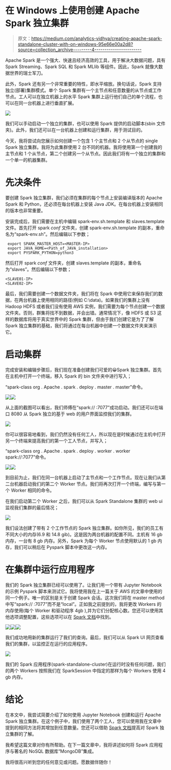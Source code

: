 # 在 Windows 上使用创建 Apache Spark 独立集群

> 原文：<https://medium.com/analytics-vidhya/creating-apache-spark-standalone-cluster-with-on-windows-95e66e00a2d8?source=collection_archive---------4----------------------->

Apache Spark 是一个强大、快速且经济高效的工具，用于解决大数据问题，具有 Spark Streaming、Spark SQL 和 Spark MLlib 等组件。因此，Spark 就像大数据世界的瑞士军刀。

此外，Spark 还有另一个非常重要的特性，即水平缩放。换句话说，Spark 支持独立(部署)集群模式。单个 Spark 集群有一个主节点和任意数量的从节点或工作节点。工人可以在独立机器上的水平 Spark 集群上运行他们自己的单个流程，也可以在同一台机器上进行垂直扩展。

![](img/faa06e6c6b907123164b713191c041dd.png)

我们可以手动启动一个独立的集群，也可以使用 Spark 提供的启动脚本(sbin 文件夹)。此外，我们还可以在一台机器上创建和运行集群，用于测试目的。

今天，我将尝试向您展示如何创建一个包含 1 个主节点和 2 个从节点的 single Spark 独立集群。我将为此集群使用 2 台不同的机器。我将使用第一个创建我的主节点和 1 个从节点，第二个创建另一个从节点。因此我们将有一个独立的集群和一个单一的机器集群。

# 先决条件

要创建 Spark 独立集群，我们必须在集群的每个节点上安装编译版本的 Apache Spark 和 Python，还必须在每台机器上安装 Java JDK。在每台机器上安装相同的版本也非常重要。

安装完成后，我们需要在主机中编辑 spark-env.sh.template 和 slaves.template 文件。首先打开 spark *conf* 文件夹，创建 spark-env.sh.template 的副本，重命名为“spark-env.sh”。然后编辑以下参数；

```
 export SPARK_MASTER_HOST=<MASTER-IP>
 export JAVA_HOME=<Path_of_JAVA_installation>
 export PYSPARK_PYTHON=python3
```

然后打开 spark *conf* 文件夹，创建 slaves.template 的副本，重命名为“slaves”。然后编辑以下参数；

```
<SLAVE01-IP>
<SLAVE02-IP>
```

最后，我们需要创建一个数据文件夹，我们将在 Spark 中使用它来保存我们的数据，在两台机器上使用相同的路径(例如 C:\data)。如果我们的集群上没有 Hadoop HDFS 或者我们没有使用 AWS 实例，我们需要为每个节点创建一个数据文件夹。否则，群集将找不到数据，并会出错。通常情况下，像 HDFS 或 S3 这样的数据库将用于真实世界中的 Spark 集群，但由于我们创建它是为了了解 Spark 独立集群的基础，我们将通过在每台机器中创建一个数据文件夹来演示它。

# 启动集群

完成安装和编辑步骤后，我们现在准备创建我们可爱的😀Spark 独立集群。首先在主机中打开一个终端，移入 Spark 的 bin 文件夹中进行写入；

“spark-class org . Apache . spark . deploy . master . master”命令。

![](img/eb241de63146caf95a5a271f375cada2.png)![](img/147d127a8a150b2fe914a23c51622c5d.png)

从上面的截图可以看出，我们师傅在“spark:// <master-ip>:7077”成功启动。我们还可以在端口 8080 从 Spark 独立的基于 web 的用户界面监控我们的集群。</master-ip>

![](img/722b74bdd3f2815c3d281217c27f186f.png)

你可以很容易地看到，我们仍然没有任何工人，所以现在是时候通过在主机中打开另一个终端来提高我们的第一个工人节点，并写入；

“spark-class org . Apache . spark . deploy . worker . worker spark://<master-ip>:7077”命令。</master-ip>

![](img/16c471da470cb4206db16b5db1fc0cdf.png)![](img/05c5fdceb52a78cd001a5f8198e826fa.png)

到目前为止，我们在同一台机器上启动了主节点和一个工作节点。现在让我们从第二台机器启动我们的第二个 Worker 节点。我们将再次打开一个终端，编写与第一个 Worker 相同的命令。

在我们启动第二个 Worker 之后，我们可以从 Spark Standalone 集群的 web ui 监视我们集群的最后情况；

![](img/a76766abcb7b9504be302abffcdca7e3.png)

我们设法创建了带有 2 个工作节点的 Spark 独立集群。如你所见，我们的员工有不同大小的内存(6.9 和 14.8 gib)。这是因为两台机器的配置不同。主机有 16 gb 内存，一台有 8 gb 内存。另外，Spark 为每个 Worker 节点使用默认的 1 gb 内存，我们可以稍后在 Pyspark 脚本中更改这一内存。

# 在集群中运行应用程序

我们的 Spark 独立集群已经可以使用了。让我们用一个带有 Jupyter Notebook 的示例 Pyspark 脚本来测试它。我将使用我在上一篇关于 AWS 的文章中使用的同一个例子。唯一的区别是关于创建 Spark 会话。这次我们将在 master method 中写“spark:// <master-ip>:7077”而不是“local”。正如我之前提到的，我将更改 Workers 的内存使用(每个 Worker 和驱动程序 4gb ),并为它们分配核心数。您还可以使用其他选项调整配置，这些选项可以在 [Spark 文档](https://spark.apache.org/docs/latest/configuration.html)中找到。</master-ip>

![](img/eb9904764e27c7164957a77e35ded02d.png)![](img/4f6903940ad9242db813dc219b8cc226.png)![](img/cc0df6227731ecd744de1b1cdc200b54.png)

我们成功地用新的集群运行了我们的查询。最后，我们可以从 Spark UI 网页查看我们的集群，以监控正在运行的应用程序。

![](img/646388efde35244e9faff362ba257763.png)

我们的 Spark 应用程序(spark-standalone-cluster)在运行时没有任何问题，我们的两个 Workers 按照我们在 SparkSession 中指定的那样为每个 Workers 使用 4 gb 内存。

# 结论

在本文中，我尝试简要介绍了如何使用 Jupyter Notebook 创建和运行 Apache Spark 独立集群。在这个例子中，我们使用了两个工人，您可以使用我在文章中提到的相同方法将其增加到任意数量。您还可以借助 [Spark 文档](https://spark.apache.org/docs/latest/spark-standalone.html)提高对 Spark 独立集群的了解。

我希望这篇文章对你有所帮助。在下一篇文章中，我将讲述如何将 Spark 应用程序与著名的 NoSQL 数据库“MongoDB”集成。

我将很高兴听到您的任何意见或问题。愿数据伴随你！